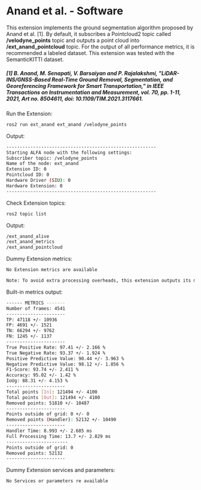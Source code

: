# **Anand et al. - Software**

This extension implements the ground segmentation algorithm proposed by Anand et al. [1]. By default, it subscribes a Pointcloud2 topic called <b>/velodyne_points</b> topic and outputs a point cloud into <b>/ext_anand_pointcloud</b> topic. For the output of all performance metrics, it is recommended a labeled dataset. This extension was tested with the SemanticKITTI dataset.

##### [1] B. Anand, M. Senapati, V. Barsaiyan and P. Rajalakshmi, "LiDAR-INS/GNSS-Based Real-Time Ground Removal, Segmentation, and Georeferencing Framework for Smart Transportation," in IEEE Transactions on Instrumentation and Measurement, vol. 70, pp. 1-11, 2021, Art no. 8504611, doi: 10.1109/TIM.2021.3117661.

Run the Extension:
```sh
ros2 run ext_anand ext_anand /velodyne_points
```
Output:
```sh
--------------------------------------------------------
Starting ALFA node with the following settings:
Subscriber topic: /velodyne_points
Name of the node: ext_anand
Extension ID: 0
Pointcloud ID: 0
Hardware Driver (SIU): 0
Hardware Extension: 0
--------------------------------------------------------
```

Check Extension topics:

```sh
ros2 topic list
```

Output:
```sh
/ext_anand_alive
/ext_anand_metrics
/ext_anand_pointcloud
```

Dummy Extension metrics:
```sh 
No Extension metrics are available

Note: To avoid extra processing overheads, this extension outputs its metrics after processing all the point cloud sequence by pressing CTRL+C.
```

Built-in metrics output:
```sh 
------ METRICS -------
Number of frames: 4541
----------------------
TP: 47118 +/- 10936
FP: 4691 +/- 1521
TN: 66294 +/- 9762
FN: 1245 +/- 1137
----------------------
True Positive Rate: 97.41 +/- 2.166 %
True Negative Rate: 93.37 +/- 1.924 %
Positive Predictive Value: 90.44 +/- 3.963 %
Negative Predictive Value: 98.12 +/- 1.856 %
F1-Score: 93.74 +/- 2.411 %
Accuracy: 95.02 +/- 1.42 %
IoUg: 88.31 +/- 4.153 %
----------------------
Total points [In]: 121494 +/- 4100
Total points [Out]: 121494 +/- 4100
Removed points: 51810 +/- 10487
----------------------
Points outside of grid: 0 +/- 0
Removed points (Handler): 52132 +/- 10490
----------------------
Handler Time: 8.993 +/- 2.685 ms
Full Processing Time: 13.7 +/- 2.829 ms
-----------------------
Points outside of grid: 0
Removed points: 52132
----------------------
```

Dummy Extension services and parameters:
```sh
No Services or parameters re available
```